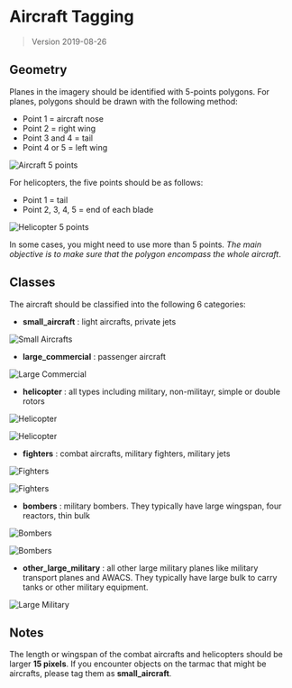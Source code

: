 # Aircraft Tagging 
> Version 2019-08-26

## Geometry

Planes in the imagery should be identified with 5-points polygons. For planes, polygons should be drawn with the following method:

- Point 1 = aircraft nose
- Point 2 = right wing
- Point 3 and 4 = tail
- Point 4 or 5 = left wing

![Aircraft 5 points](http://imagery.airbusds-geo.com/examples/aircraft01.png)

For helicopters, the five points should be as follows:

- Point 1 = tail 
- Point 2, 3, 4, 5 = end of each blade

![Helicopter 5 points](http://imagery.airbusds-geo.com/examples/aircraft02.png) 

In some cases, you might need to use more than 5 points. *The main objective is to make sure that the polygon encompass the whole aircraft*.

## Classes

The aircraft should be classified into the following 6 categories:

- **small_aircraft** : light aircrafts, private jets

![Small Aircrafts](http://imagery.airbusds-geo.com/examples/small_aircraft_01.png)

- **large_commercial** : passenger aircraft

![Large Commercial](http://imagery.airbusds-geo.com/examples/large_commercial_01.png)

- **helicopter** : all types including military, non-militayr, simple or double rotors

![Helicopter](http://imagery.airbusds-geo.com/examples/helicopter_01.png)

![Helicopter](http://imagery.airbusds-geo.com/examples/helicopter_02.png)

- **fighters** : combat aircrafts, military fighters, military jets

![Fighters](http://imagery.airbusds-geo.com/examples/fighter_01.png)

![Fighters](http://imagery.airbusds-geo.com/examples/fighter_02.png)

- **bombers** : military bombers. They typically have large wingspan, four reactors, thin bulk

![Bombers](http://imagery.airbusds-geo.com/examples/bombers_01.png)

![Bombers](http://imagery.airbusds-geo.com/examples/bombers_02.png)

- **other_large_military** : all other large military planes like military transport planes and AWACS. They typically have large bulk to carry tanks or other military equipment.

![Large Military](http://imagery.airbusds-geo.com/examples/other_large_military_01.png)

## Notes

The length or wingspan of the combat aircrafts and helicopters should be larger **15 pixels**. If you encounter objects on the tarmac that might be aircrafts, please tag them as **small_aircraft**.


